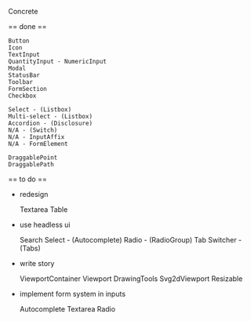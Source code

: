 Concrete

== done ==

    Button
    Icon
    TextInput
    QuantityInput - NumericInput
    Modal
    StatusBar
    Toolbar
    FormSection
    Checkbox
    
    Select - (Listbox)
    Multi-select - (Listbox)
    Accordion - (Disclosure)
    N/A - (Switch)
    N/A - InputAffix
    N/A - FormElement
    
    DraggablePoint 
    DraggablePath

== to do ==

  - redesign

    Textarea
    Table


  - use headless ui

    Search Select - (Autocomplete) 
    Radio - (RadioGroup)
    Tab Switcher - (Tabs)


  - write story

    ViewportContainer
    Viewport
    DrawingTools
    Svg2dViewport
    Resizable


  - implement form system in inputs

    Autocomplete
    Textarea
    Radio